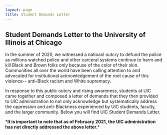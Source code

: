 ```yaml
---
layout: page
title: Student Demands Letter
---
```

## Student Demands Letter to the University of Illinois at Chicago     
In the summer of 2020, we witnessed a natioanl outcry to defund the police as millions watched police and other carceral systems continue to harm and kill Black and Brown folks only because of the color of their skin. Communities all over the world have been calling attention to and advocated for institutional acknowledgement of the root cause of this violence-- anti-Black racism and White supremacy.   

In response to this public outcry and rising awareness, students at UIC came together and composed a letter of demands that they then provided to UIC administration to not only acknowledge but systematically address the oppression and anti-Blackness experienced by UIC students, faculty, and the larger community.  Below you will find UIC Student Demands Letter.  

\*__It is important to note that as of February 2021, the UIC administration has not directly addressed the above letter.__\*
